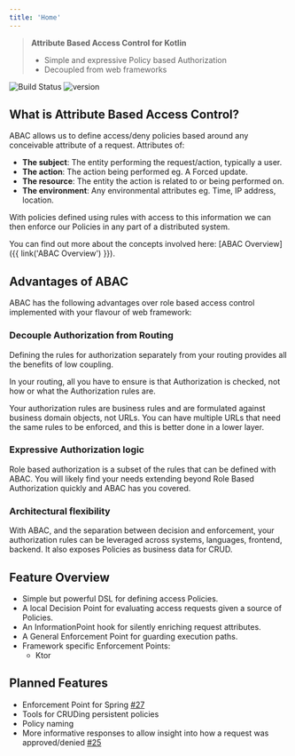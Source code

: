 ```yaml
---
title: 'Home'
---
```

> **Attribute Based Access Control for Kotlin**
>
> - Simple and expressive Policy based Authorization
> - Decoupled from web frameworks

![Build Status](https://github.com/lgwillmore/warden/actions/workflows/test.yml/badge.svg?branch=main) 
![version](https://img.shields.io/github/v/tag/lgwillmore/warden?include_prereleases&label=release)

## What is Attribute Based Access Control?

ABAC allows us to define access/deny policies based around any conceivable attribute of a request. Attributes of:

- **The subject**: The entity performing the request/action, typically a user.
- **The action**: The action being performed eg. A Forced update.
- **The resource**: The entity the action is related to or being performed on.
- **The environment**: Any environmental attributes eg. Time, IP address, location.

With policies defined using rules with access to this information we can then enforce our Policies in any part of a
distributed system.

You can find out more about the concepts involved here: [ABAC Overview]({{ link('ABAC Overview') }}).

## Advantages of ABAC

ABAC has the following advantages over role based access control implemented with your flavour of
web framework:

### Decouple Authorization from Routing

Defining the rules for authorization separately from your routing provides all the benefits of low coupling.

In your routing, all you have to ensure is that Authorization is checked, not how or what the Authorization rules are.

Your authorization rules are business rules and are formulated against business domain objects, not URLs. You can have
multiple URLs that need the same rules to be enforced, and this is better done in a lower layer.

### Expressive Authorization logic

Role based authorization is a subset of the rules that can be defined with ABAC. You will likely find your needs
extending beyond Role Based Authorization quickly and ABAC has you covered.

### Architectural flexibility

With ABAC, and the separation between decision and enforcement, your authorization rules can be leveraged across
systems, languages, frontend, backend. It also exposes Policies as business data for CRUD.

## Feature Overview

- Simple but powerful DSL for defining access Policies.
- A local Decision Point for evaluating access requests given a source of Policies.
- An InformationPoint hook for silently enriching request attributes.
- A General Enforcement Point for guarding execution paths.
- Framework specific Enforcement Points:
    - Ktor

## Planned Features

- Enforcement Point for Spring [#27](https://github.com/lgwillmore/warden/issues/27)
- Tools for CRUDing persistent policies
- Policy naming
- More informative responses to allow insight into how a request was approved/denied [#25](https://github.com/lgwillmore/warden/issues/25)
